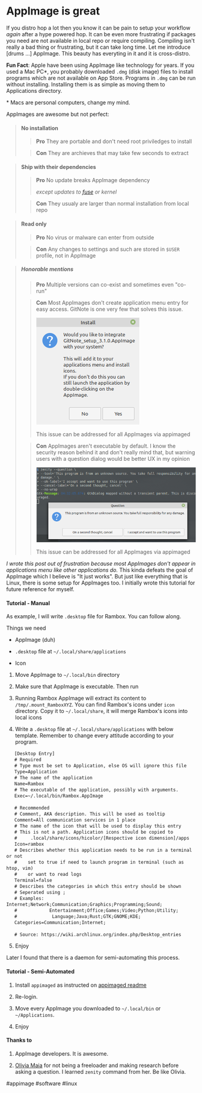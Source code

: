 # AppImage is great

If you distro hop a lot then you know it can be pain to setup your workflow _again_ after a hype powered hop. It can be even more frustrating if packages you need are not available in local repo or require compiling. Compiling isn't really a bad thing or frustrating, but it can take long time. Let me introduce [drums ...] AppImage. This beauty has everyting in it and it is cross-distro.

**Fun Fact**: Apple have been using AppImage like technology for years. If you used a Mac PC\*, you probably downloaded `.dmg` (disk image) files to install programs which are not available on App Store. Programs in `.dmg` can be run without installing. Installing them is as simple as moving them to Applications directory.

\* Macs are personal computers, change my mind.

AppImages are awesome but not perfect:

> #### No installation
> 
> > **Pro** They are portable and don't need root priviledges to install
> 
> > **Con** They are archieves that may take few seconds to extract

> #### Ship with their dependencies
> 
> > **Pro** No update breaks AppImage dependency
> > 
> > _except updates to [fuse](https://en.wikipedia.org/wiki/Filesystem_in_Userspace "Filesystem in Userspace") or kernel_
> 
> > **Con** They usualy are larger than normal installation from local repo

> #### Read only
> 
> > **Pro** No virus or malware can enter from outside
> 
> > **Con** Any changes to settings and such are stored in `$USER` profile, not in AppImage

> ##### Honorable mentions
> 
> > **Pro** Multiple versions can co-exist and sometimes even "co-run"
> 
> > **Con** Most AppImages don't create application menu entry for easy access. GitNote is one very few that solves this issue.
> > 
> > ![AppImage for GitNote is asking to add an application menu shortcut for easier access](./appimage_install.png "AppImage install dialog from GitNote")
> > 
> > This issue can be addressed for all AppImages via appimaged
> 
> > **Con** AppImages aren't executable by default. I know the security reason behind it and don't really mind that, but warning users with a question dialog would be better UX in my opinion
> > 
> > ![A concept question dialog for asking users whether AppImage should become executable](./appimage_confirmation_question_concept.png "Concept dialog box")
> > 
> > This issue can be addressed for all AppImages via appimaged

*I wrote this post out of frustration because most AppImages don't appear in applications menu like other applications do.* This kinda defeats the goal of AppImage which I believe is "It just works". But just like everything that is Linux, there is some setup for AppImages too. I initially wrote this tutorial for future reference for myself.

#### Tutorial - Manual

As example, I will write `.desktop` file for Rambox. You can follow along.

Things we need

- AppImage (duh)

- `.desktop` file at `~/.local/share/applications`

- Icon
1. Move AppImage to `~/.local/bin` directory

2. Make sure that AppImage is executable. Then run

3. Running Rambox AppImage will extract its content to `/tmp/.mount_RamboxXYZ`. You can find Rambox's icons under `icon` directory. Copy it to `~/.local/share`, it will merge Rambox's icons into local icons

4. Write a `.desktop` file at `~/.local/share/applications` with below template. Remember to change every attitude according to your program.

```shell
   [Desktop Entry]
   # Required
   # Type must be set to Application, else OS will ignore this file
   Type=Application
   # The name of the application
   Name=Rambox
   # The executable of the application, possibly with arguments.
   Exec=~/.local/bin/Rambox.AppImage

   # Recommended
   # Comment, AKA description. This will be used as tooltip
   Comment=All communication services in 1 place
   # The name of the icon that will be used to display this entry
   # This is not a path. Application icons should be copied to
   #     .local/share/icons/hicolor/[Respective icon dimension]/apps
   Icon=rambox
   # Describes whether this application needs to be run in a terminal or not
   #    set to true if need to launch program in terminal (such as htop, vim)
   #    or want to read logs    
   Terminal=false
   # Describes the categories in which this entry should be shown
   # Seperated using ;
   # Examples: Internet;Network;Communication;Graphics;Programming;Sound;
   #            Entertainment;Office;Games;Video;Python;Utility;
   #             Language;Java;Rust;GTK;GNOME;KDE;
   Categories=Communication;Internet;

   # Source: https://wiki.archlinux.org/index.php/Desktop_entries
```

5. Enjoy

Later I found that there is a daemon for semi-automating this process. 

#### Tutorial - Semi-Automated

1. Install `appimaged` as instructed on [appimaged readme](https://github.com/AppImage/appimaged#install)

2. Re-login.

3. Move every AppImage you downloaded to `~/.local/bin` or `~/Applications`.

4. Enjoy 

#### Thanks to

1. AppImage developers. It is awesome.

2. [Olivia Maia](https://radical.town/@olivia/) for not being a freeloader and making research before asking a question. I learned `zenity` command from her. Be like Olivia.

\#appimage #software #linux
